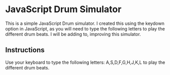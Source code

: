 # JavaScript Drum Simulator
This is a simple JavaScript Drum simulator. I created this using the keydown option in JavaScript, as you will need to type the following letters to play the different drum beats. I will be adding to, improving this simulator.
## Instructions
Use your keyboard to type the following letters: 
A,S,D,F,G,H,J,K,L to play the different drum beats.